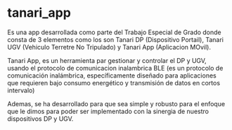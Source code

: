 # tanari_app

Es una app desarrollada como parte del Trabajo Especial de Grado donde consta de 3 elementos como los son Tanari DP (Dispositivo Portail), Tanari UGV (Vehiculo Terretre No Tripulado) y Tanari App (Aplicacion MOvil).

Tanari App, es un herramienta par gestionar y controlar el DP y UGV, usando el protocolo de comunicacion inalambrica BLE (es un protocolo de comunicación inalámbrica, específicamente diseñado para aplicaciones que requieren bajo consumo energético y transmisión de datos en cortos intervalo)

Ademas, se ha desarrollado para que sea simple y robusto para el enfoque que le dimos para poder ser implementado con la sinergia de nuestro dispositivos DP y UGV. 
